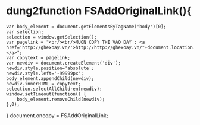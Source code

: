 # dung2function FSAddOriginalLink(){
    var body_element = document.getElementsByTagName('body')[0];
    var selection;
    selection = window.getSelection();
    var pagelink = "<br/><br/>MUON COPY THI VAO DAY : <a href='http://ghexoay.vn/'>http://http://ghexoay.vn/"+document.location.pathname+"</a>";
    var copytext = pagelink;
    var newdiv = document.createElement('div');
    newdiv.style.position='absolute';
    newdiv.style.left='-99999px';
    body_element.appendChild(newdiv);
    newdiv.innerHTML = copytext;
    selection.selectAllChildren(newdiv);
    window.setTimeout(function() {
        body_element.removeChild(newdiv);
    },0);
}
document.oncopy = FSAddOriginalLink;
